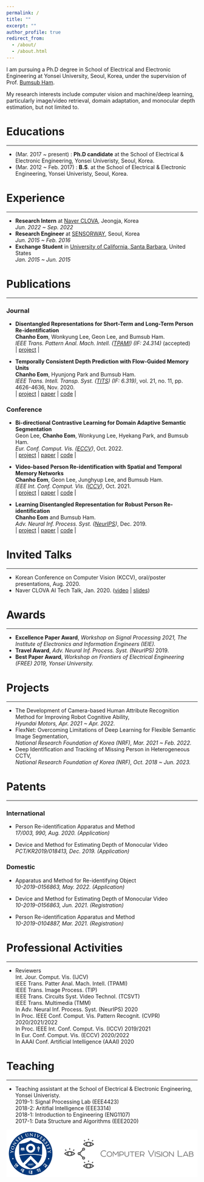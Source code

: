 ```yaml
---
permalink: /
title: ""
excerpt: ""
author_profile: true
redirect_from: 
  - /about/
  - /about.html
---
```


<!--![cheom](../images/cheom_zermatt_pointing.jpeg)-->

I am pursuing a Ph.D degree in School of Electrical and Electronic Engineering at Yonsei University, Seoul, Korea, under the supervision of Prof. [Bumsub Ham](https://cvlab.yonsei.ac.kr). 

My research interests include computer vision and machine/deep learning, particularly image/video retrieval, domain adaptation, and monocular depth estimation, but not limited to.

# Educations
_________________
* (Mar. 2017 ~ present)   : **Ph.D candidate** at the School of Electrical & Electronic Engineering, Yonsei Univeristy, Seoul, Korea.
* (Mar. 2012 ~ Feb. 2017) : **B.S**. at the School of Electrical & Electronic Engineering, Yonsei Univeristy, Seoul, Korea.

# Experience
_________________
* **Research Intern** at [Naver CLOVA](https://naver-career.gitbook.io/en/), Jeongja, Korea  
*Jun. 2022 ~ Sep. 2022*
* **Research Engineer** at [SENSORWAY](http://www.sensorway.co.kr/eng/), Seoul, Korea  
*Jun. 2015 ~ Feb. 2016*
* **Exchange Student** in [University of California, Santa Barbara](https://www.ucsb.edu/), United States  
*Jan. 2015 ~ Jun. 2015*
<!-- - Participated in projects on Perimeter Intrusion Detection System (PIDS) -->

# Publications
_________________
### Journal
* **Disentangled Representations for Short-Term and Long-Term Person Re-identification**  
**Chanho Eom**, Wonkyung Lee, Geon Lee, and Bumsub Ham.  
*IEEE Trans. Pattern Anal. Mach. Intell. ([TPAMI](https://ieeexplore.ieee.org/xpl/RecentIssue.jsp?punumber=34)) (IF: 24.314)* (accepted)  
\| [project](https://cvlab-yonsei.github.io/projects/ISGAN/)
\|

* **Temporally Consistent Depth Prediction with Flow-Guided Memory Units**  
**Chanho Eom**, Hyunjong Park and Bumsub Ham.\
*IEEE Trans. Intell. Transp. Syst. ([TITS](https://ieeexplore.ieee.org/xpl/RecentIssue.jsp?punumber=6979)) (IF: 6.319)*, vol. 21, no. 11, pp. 4626-4636, Nov. 2020.  
\| [project](https://cvlab-yonsei.github.io/projects/FlowGRU/)
\| [paper](https://ieeexplore.ieee.org/document/8848860)
\| [code](https://github.com/cvlab-yonsei/FlowGRU)
\|

### Conference
* **Bi-directional Contrastive Learning for Domain Adaptive Semantic Segmentation**  
Geon Lee, **Chanho Eom**, Wonkyung Lee, Hyekang Park, and Bumsub Ham.  
*Eur. Conf. Comput. Vis. ([ECCV](https://eccv2022.ecva.net))*, Oct. 2022.  
\| [project](https://cvlab.yonsei.ac.kr/projects/DASS/)
\| [paper](https://arxiv.org/pdf/2207.10892.pdf)
\| [code](https://github.com/cvlab-yonsei/DASS)
\|

* **Video-based Person Re-identification with Spatial and Temporal Memory Networks**  
**Chanho Eom**, Geon Lee, Junghyup Lee, and Bumsub Ham.  
*IEEE Int. Conf. Comput. Vis. ([ICCV](https://iccv2021.thecvf.com/home))*, Oct. 2021.  
\| [project](https://cvlab.yonsei.ac.kr/projects/STMN/)
\| [paper](https://openaccess.thecvf.com/content/ICCV2021/papers/Eom_Video-Based_Person_Re-Identification_With_Spatial_and_Temporal_Memory_Networks_ICCV_2021_paper.pdf)
\| [code](https://github.com/cvlab-yonsei/STMN)
\|

* **Learning Disentangled Representation for Robust Person Re-identification**  
**Chanho Eom** and Bumsub Ham.  
*Adv. Neural Inf. Process. Syst. ([NeurIPS](https://nips.cc/Conferences/2019))*, Dec. 2019.  
\| [project](https://cvlab-yonsei.github.io/projects/ISGAN/)
\| [paper](https://papers.nips.cc/paper/2019/file/d3aeec875c479e55d1cdeea161842ec6-Paper.pdf)
\| [code](https://github.com/cvlab-yonsei/ISGAN)
\|

# Invited Talks
_________________
* Korean Conference on Computer Vision (KCCV), oral/poster presentations, Aug. 2020.
* Naver CLOVA AI Tech Talk, Jan. 2020. ([video](https://www.youtube.com/watch?v=_bQvGy80MS0) \| [slides](https://www.facebook.com/677413542326125/posts/3110595645674557/))
 
# Awards
_________________
* **Excellence Paper Award**, *Workshop on Signal Processing 2021, The Institute of Electronics and Information Engineers (IEIE).*
* **Travel Award**, *Adv. Neural Inf. Process. Syst. (NeurIPS)* 2019.
* **Best Paper Award**, *Workshop on Frontiers of Electrical Engineering (FREE) 2019, Yonsei University.*

# Projects
_________________
* The Development of Camera-based Human Attribute Recognition Method for Improving Robot Cognitive Ability,  
*Hyundai Motors, Apr. 2021 ~ Apr. 2022.*  
* FlexNet: Overcoming Limitations of Deep Learning for Flexible Semantic Image Segmentation,  
*National Research Foundation of Korea (NRF), Mar. 2021 ~ Feb. 2022.*  
* Deep Identification and Tracking of Missing Person in Heterogeneous CCTV,  
*National Research Foundation of Korea (NRF), Oct. 2018 ~ Jun. 2023.*  

# Patents
_________________
### International
* Person Re-identification Apparatus and Method  
*17/003, 990, Aug. 2020. (Application)*

* Device and Method for Estimating Depth of Monocular Video  
*PCT/KR2019/018413, Dec. 2019. (Application)*

### Domestic
* Apparatus and Method for Re-identifying Object  
*10-2019-0156863, May. 2022. (Application)*

* Device and Method for Estimating Depth of Monocular Video  
*10-2019-0156863, Jun. 2021. (Registration)*

* Person Re-identification Apparatus and Method  
*10-2019-0104887, Mar. 2021. (Registration)*

# Professional Activities
_________________
* Reviewers  
Int. Jour. Comput. Vis. (IJCV)  
IEEE Trans. Patter Anal. Mach. Intell. (TPAMI)  
IEEE Trans. Image Process. (TIP)  
IEEE Trans. Circuits Syst. Video Technol. (TCSVT)  
IEEE Trans. Multimedia (TMM)  
In Adv. Neural Inf. Process. Syst. (NeurIPS) 2020  
In Proc. IEEE Conf. Comput. Vis. Pattern Recognit. (CVPR) 2020/2021/2022  
In Proc. IEEE Int. Conf. Comput. Vis. (ICCV) 2019/2021  
In Eur. Conf. Comput. Vis. (ECCV) 2020/2022  
In AAAI Conf. Artificial Intelligence (AAAI) 2020  


# Teaching
_________________
* Teaching assistant at the School of Electrical & Electronic Engineering, Yonsei Univeristy.  
2019-1: Signal Processing Lab (EEE4423)  
2018-2: Aritifial Intelligence (EEE3314)  
2018-1: Introduction to Engineering (ENG1107)  
2017-1: Data Structure and Algorithms (EEE2020)

![cvlab_logo](../images/cvlab_logo.png)
